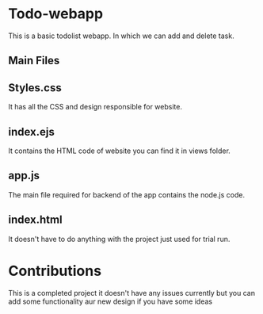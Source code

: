 # Todo-webapp
This is a basic todolist webapp. In which we can add and delete task.

## Main Files 

## Styles.css
It has all the CSS and design responsible for website.

## index.ejs
It contains the HTML code of website you can find it in views folder.

## app.js
The main file required for backend of the app contains the node.js code.

## index.html
It doesn't have to do anything with the project just used for trial run.

# Contributions
This is a completed project it doesn't have any issues currently but you can add some functionality aur new design if you have some ideas 
  
